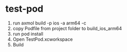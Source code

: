 # test-pod
1. run axmol build -p ios -a arm64 -c
2. copy Podfile from project folder to build_ios_arm64
3. run pod install
4. Open TestPod.xcworkspace
5. Build
